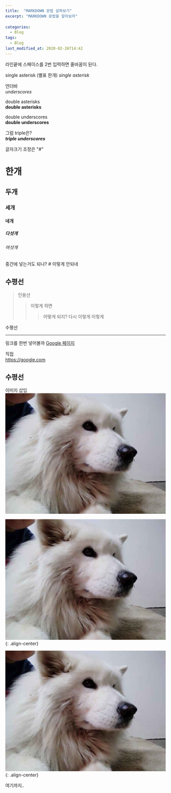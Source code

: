 ```yaml
---
title:  "MARKDOWN 문법 살펴보기"
excerpt: "MARKDOWN 문법을 알아보자"

categories:
  - Blog
tags:
  - Blog
last_modified_at: 2020-02-26T14:42
---
```



라인끝에 스페이스를 2번 입력하면  줄바꿈이 된다.

single asterisk (별표 한개)
*single asterisk*

언더바  
_underscores_

double asterisks  
**double asterisks**

double underscores  
__double underscores__

그럼 triple은?  
___triple underscores___


글자크기 조정은 "#"

# 한개

## 두개

### 세개

#### 네개

##### 다섯개

###### 여섯개

중간에 넣는거도 되나? # 이렇게 
안되네

수평선
-------------

>인용선
>>이렇게 하면
>>>어떻게 되지?
>>다시 이렇게
>이렇게


수평선
* * *

링크를 한번 넣어볼까 
[Google 페이지](https://google.com)

직접  
<https://google.com>

수평선
----

이미지 삽입
![](/assets/images/IMG_20191221_210758.jpg)

![](/assets/images/IMG_20191221_210758.jpg){: .align-center}

![봄이 사진](/assets/images/IMG_20191221_210758.jpg "우리 봄이 사진"){: .align-center}

여기까지..



